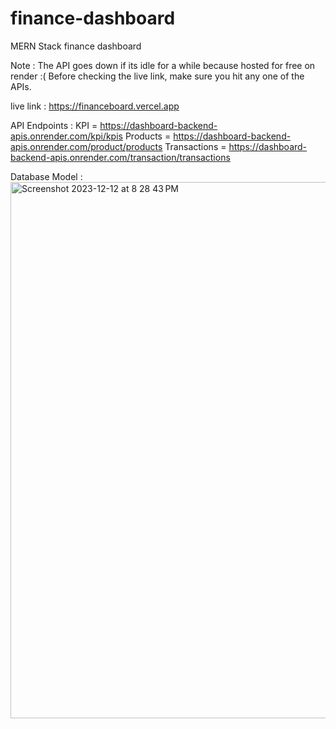 # finance-dashboard
MERN Stack finance dashboard

Note : The API goes down if its idle for a while because hosted for free on render :( Before checking the live link, make sure you hit any one of the APIs.

live link : https://financeboard.vercel.app

API Endpoints : 
  KPI = https://dashboard-backend-apis.onrender.com/kpi/kpis
  Products = https://dashboard-backend-apis.onrender.com/product/products
  Transactions = https://dashboard-backend-apis.onrender.com/transaction/transactions

Database Model : <img width="858" alt="Screenshot 2023-12-12 at 8 28 43 PM" src="https://github.com/skcshubham/finance-dashboard/assets/43514094/ea566c20-d0a0-4bc3-af99-6c0ed0af0018">
